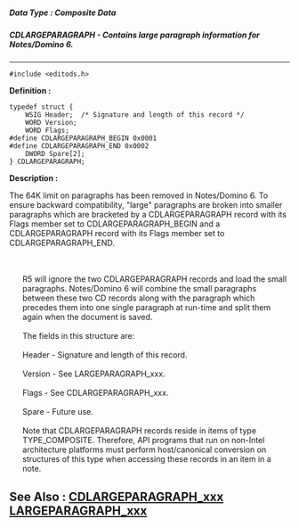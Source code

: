 ##### Data Type : Composite Data
##### CDLARGEPARAGRAPH - Contains large paragraph information for Notes/Domino 6.
---
```
#include <editods.h>
```

**Definition :**
```
typedef struct {
	WSIG Header;  /* Signature and length of this record */
	WORD Version;
	WORD Flags;  
#define CDLARGEPARAGRAPH_BEGIN 0x0001
#define CDLARGEPARAGRAPH_END 0x0002
	DWORD Spare[2];
} CDLARGEPARAGRAPH;
```

**Description :**

The 64K limit on paragraphs has been removed in Notes/Domino 6.  To ensure backward compatibility, &quot;large&quot; paragraphs are broken into smaller paragraphs which are bracketed by a CDLARGEPARAGRAPH record with its Flags member set to CDLARGEPARAGRAPH_BEGIN and a CDLARGEPARAGRAPH record with its Flags member set to CDLARGEPARAGRAPH_END. 
<ul><br>
<br>
R5 will ignore the two CDLARGEPARAGRAPH records and load the small paragraphs. Notes/Domino 6 will combine the small paragraphs between these two CD records along with the paragraph which precedes them into one single paragraph at run-time and split them again when the document is saved.<br>
<br>
The fields in this structure are:<br>
<br>
    Header - Signature and length of this record.<br>
    <br>
    Version -  See LARGEPARAGRAPH_xxx.<br>
<br>
    Flags -  See CDLARGEPARAGRAPH_xxx.<br>
<br>
    Spare - Future use.<br>
<br>
Note that CDLARGEPARAGRAPH records reside in items of type TYPE_COMPOSITE. Therefore, API programs that run on non-Intel architecture platforms must perform host/canonical conversion on structures of this type when accessing these records in an item in a note.</ul>



**See Also :**
[CDLARGEPARAGRAPH_xxx](/domino-c-api-docs/reference/Symb/CDLARGEPARAGRAPH_xxx)
[LARGEPARAGRAPH_xxx](/domino-c-api-docs/reference/Symb/LARGEPARAGRAPH_xxx)
---
